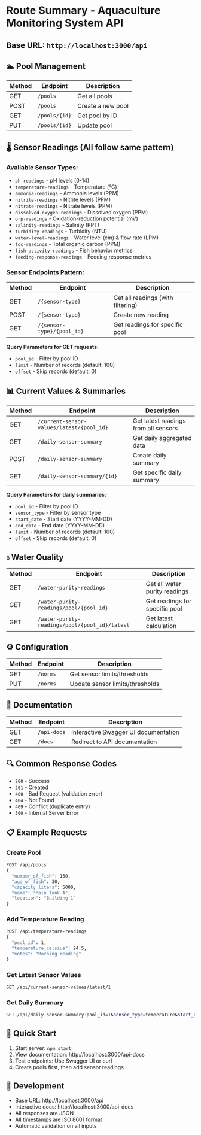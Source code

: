 # Route Summary - Aquaculture Monitoring System API

## Base URL: `http://localhost:3000/api`

## 🏊 Pool Management
| Method | Endpoint | Description |
|--------|----------|-------------|
| GET | `/pools` | Get all pools |
| POST | `/pools` | Create a new pool |
| GET | `/pools/{id}` | Get pool by ID |
| PUT | `/pools/{id}` | Update pool |

## 🌡️ Sensor Readings (All follow same pattern)

### Available Sensor Types:
- `ph-readings` - pH levels (0-14)
- `temperature-readings` - Temperature (°C)
- `ammonia-readings` - Ammonia levels (PPM)
- `nitrite-readings` - Nitrite levels (PPM)
- `nitrate-readings` - Nitrate levels (PPM)
- `dissolved-oxygen-readings` - Dissolved oxygen (PPM)
- `orp-readings` - Oxidation-reduction potential (mV)
- `salinity-readings` - Salinity (PPT)
- `turbidity-readings` - Turbidity (NTU)
- `water-level-readings` - Water level (cm) & flow rate (LPM)
- `toc-readings` - Total organic carbon (PPM)
- `fish-activity-readings` - Fish behavior metrics
- `feeding-response-readings` - Feeding response metrics

### Sensor Endpoints Pattern:
| Method | Endpoint | Description |
|--------|----------|-------------|
| GET | `/{sensor-type}` | Get all readings (with filtering) |
| POST | `/{sensor-type}` | Create new reading |
| GET | `/{sensor-type}/{pool_id}` | Get readings for specific pool |

**Query Parameters for GET requests:**
- `pool_id` - Filter by pool ID
- `limit` - Number of records (default: 100)
- `offset` - Skip records (default: 0)

## 📊 Current Values & Summaries
| Method | Endpoint | Description |
|--------|----------|-------------|
| GET | `/current-sensor-values/latest/{pool_id}` | Get latest readings from all sensors |
| GET | `/daily-sensor-summary` | Get daily aggregated data |
| POST | `/daily-sensor-summary` | Create daily summary |
| GET | `/daily-sensor-summary/{id}` | Get specific daily summary |

**Query Parameters for daily summaries:**
- `pool_id` - Filter by pool ID
- `sensor_type` - Filter by sensor type
- `start_date` - Start date (YYYY-MM-DD)
- `end_date` - End date (YYYY-MM-DD)
- `limit` - Number of records (default: 100)
- `offset` - Skip records (default: 0)

## 💧 Water Quality
| Method | Endpoint | Description |
|--------|----------|-------------|
| GET | `/water-purity-readings` | Get all water purity readings |
| GET | `/water-purity-readings/pool/{pool_id}` | Get readings for specific pool |
| GET | `/water-purity-readings/pool/{pool_id}/latest` | Get latest calculation |

## ⚙️ Configuration
| Method | Endpoint | Description |
|--------|----------|-------------|
| GET | `/norms` | Get sensor limits/thresholds |
| PUT | `/norms` | Update sensor limits/thresholds |

## 📝 Documentation
| Method | Endpoint | Description |
|--------|----------|-------------|
| GET | `/api-docs` | Interactive Swagger UI documentation |
| GET | `/docs` | Redirect to API documentation |

## 🔍 Common Response Codes
- `200` - Success
- `201` - Created
- `400` - Bad Request (validation error)
- `404` - Not Found
- `409` - Conflict (duplicate entry)
- `500` - Internal Server Error

## 📋 Example Requests

### Create Pool
```bash
POST /api/pools
{
  "number_of_fish": 150,
  "age_of_fish": 30,
  "capacity_liters": 5000,
  "name": "Main Tank A",
  "location": "Building 1"
}
```

### Add Temperature Reading
```bash
POST /api/temperature-readings
{
  "pool_id": 1,
  "temperature_celsius": 24.5,
  "notes": "Morning reading"
}
```

### Get Latest Sensor Values
```bash
GET /api/current-sensor-values/latest/1
```

### Get Daily Summary
```bash
GET /api/daily-sensor-summary?pool_id=1&sensor_type=temperature&start_date=2024-01-01
```

## 🎯 Quick Start
1. Start server: `npm start`
2. View documentation: http://localhost:3000/api-docs
3. Test endpoints: Use Swagger UI or curl
4. Create pools first, then add sensor readings

## 🔧 Development
- Base URL: http://localhost:3000/api
- Interactive docs: http://localhost:3000/api-docs
- All responses are JSON
- All timestamps are ISO 8601 format
- Automatic validation on all inputs
